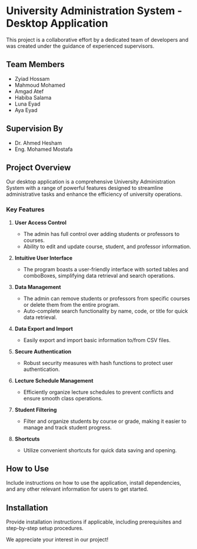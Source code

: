 # University Administration System - Desktop Application

This project is a collaborative effort by a dedicated team of developers and was created under the guidance of experienced supervisors.

## Team Members
- Zyiad Hossam
- Mahmoud Mohamed
- Amgad Atef
- Habiba Salama
- Luna Eyad
- Aya Eyad

## Supervision By
- Dr. Ahmed Hesham
- Eng. Mohamed Mostafa

## Project Overview

Our desktop application is a comprehensive University Administration System with a range of powerful features designed to streamline administrative tasks and enhance the efficiency of university operations.

### Key Features

1. **User Access Control**
    - The admin has full control over adding students or professors to courses.
    - Ability to edit and update course, student, and professor information.

2. **Intuitive User Interface**
    - The program boasts a user-friendly interface with sorted tables and comboBoxes, simplifying data retrieval and search operations.

3. **Data Management**
    - The admin can remove students or professors from specific courses or delete them from the entire program.
    - Auto-complete search functionality by name, code, or title for quick data retrieval.

4. **Data Export and Import**
    - Easily export and import basic information to/from CSV files.

5. **Secure Authentication**
    - Robust security measures with hash functions to protect user authentication.

6. **Lecture Schedule Management**
    - Efficiently organize lecture schedules to prevent conflicts and ensure smooth class operations.

7. **Student Filtering**
    - Filter and organize students by course or grade, making it easier to manage and track student progress.

8. **Shortcuts**
    - Utilize convenient shortcuts for quick data saving and opening.

## How to Use

Include instructions on how to use the application, install dependencies, and any other relevant information for users to get started.

## Installation

Provide installation instructions if applicable, including prerequisites and step-by-step setup procedures.

We appreciate your interest in our project!
